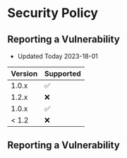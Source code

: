 # Security Policy
## Reporting a Vulnerability

 - Updated Today 2023-18-01


| Version | Supported          |
| ------- | ------------------ |
| 1.0.x   | :white_check_mark: |
| 1.2.x   | :x:                |
| 1.0.x   | :white_check_mark: |
| < 1.2   | :x:                |

## Reporting a Vulnerability

